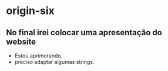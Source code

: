 # origin-six

## No final irei colocar uma apresentação do website
- Estou aprimorando.
- preciso adaptar algumas strings.

